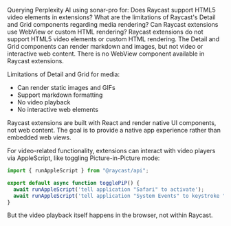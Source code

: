 Querying Perplexity AI using sonar-pro for: Does Raycast support HTML5 video elements in extensions? What are the limitations of Raycast's Detail and Grid components regarding media rendering? Can Raycast extensions use WebView or custom HTML rendering?
Raycast extensions do not support HTML5 video elements or custom HTML rendering. The Detail and Grid components can render markdown and images, but not video or interactive web content. There is no WebView component available in Raycast extensions.

Limitations of Detail and Grid for media:
- Can render static images and GIFs
- Support markdown formatting
- No video playback
- No interactive web elements

Raycast extensions are built with React and render native UI components, not web content. The goal is to provide a native app experience rather than embedded web views.

For video-related functionality, extensions can interact with video players via AppleScript, like toggling Picture-in-Picture mode:

```typescript
import { runAppleScript } from "@raycast/api";

export default async function togglePiP() {
  await runAppleScript('tell application "Safari" to activate');
  await runAppleScript('tell application "System Events" to keystroke "p" using {command down, shift down}');
}
```

But the video playback itself happens in the browser, not within Raycast.